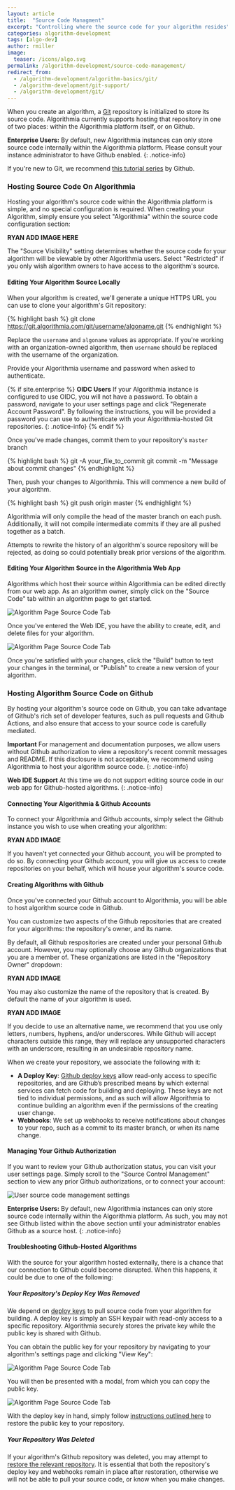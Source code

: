 ```yaml
---
layout: article
title:  "Source Code Managment"
excerpt: "Controlling where the source code for your algorithm resides"
categories: algorithm-development
tags: [algo-dev]
author: rmiller
image:
  teaser: /icons/algo.svg
permalink: /algorithm-development/source-code-management/
redirect_from:
  - /algorithm-development/algorithm-basics/git/
  - /algorithm-development/git-support/
  - /algorithm-development/git/
---
```

When you create an algorithm, a [Git](https://git-scm.com/) repository is initialized to store its source code. Algorithmia currently supports hosting that repository in one of two places: within the Algorithmia platform itself, or on Github.

**Enterprise Users:** By default, new Algorithmia instances can only store source code internally within the Algorithmia platform. Please consult your instance administrator to have Github enabled.
{: .notice-info}

If you're new to Git, we recommend [this tutorial series](https://try.github.io/) by Github.

### Hosting Source Code On Algorithmia

Hosting your algorithm's source code within the Algorithmia platform is simple, and no special configuration is required. When creating your Algorithm, simply ensure you select "Algorithmia" within the source code configuration section:

**RYAN ADD IMAGE HERE**

The "Source Visibility" setting determines whether the source code for your algorithm will be viewable by other Algorithmia users. Select "Restricted" if you only wish algorithm owners to have access to the algorithm's source.

#### Editing Your Algorithm Source Locally

When your algorithm is created, we'll generate a unique HTTPS URL you can use to clone your algorithm's Git repository:

{% highlight bash %}
git clone https://git.algorithmia.com/git/username/algoname.git
{% endhighlight %}

Replace the `username` and `algoname` values as appropriate. If you're working with an organization-owned algorithm, then `username` should be replaced with the username of the organization. 

Provide your Algorithmia username and password when asked to authenticate.

{% if site.enterprise %}
**OIDC Users** If your Algorithmia instance is configured to use OIDC, you will not have a password. To obtain a password, navigate to your user settings page and click "Regenerate Account Password". By following the instructions, you will be provided a password you can use to authenticate with your Algorithmia-hosted Git repositories.
{: .notice-info}
{% endif %}

Once you've made changes, commit them to your repository's `master` branch 

{% highlight bash %}
git -A your_file_to_commit
git commit -m "Message about commit changes"
{% endhighlight %}

Then, push your changes to Algorithmia. This will commence a new build of your algorithm.

{% highlight bash %}
git push origin master
{% endhighlight %}

Algorithmia will only compile the head of the master branch on each push. Additionally, it will not compile intermediate commits if they are all pushed together as a batch. 

Attempts to rewrite the history of an algorithm's source repository will be rejected, as doing so could potentially break prior versions of the algorithm.

#### Editing Your Algorithm Source in the Algorithmia Web App

Algorithms which host their source within Algorithmia can be edited directly from our web app. As an algorithm owner, simply click on the "Source Code" tab within an algorithm page to get started.

<img src="{{site.cdnurl}}{{site.baseurl}}/images/post_images/source_code_management/algorithm_source_code_tab.png" alt="Algorithm Page Source Code Tab" class="screenshot img-sm">

Once you've entered the Web IDE, you have the ability to create, edit, and delete files for your algorithm.

<img src="{{site.cdnurl}}{{site.baseurl}}/images/post_images/source_code_management/algorithm_web_ide.png" alt="Algorithm Page Source Code Tab" class="screenshot img-sm">

Once you're satisfied with your changes, click the "Build" button to test your changes in the terminal, or "Publish" to create a new version of your algorithm.

### Hosting Algorithm Source Code on Github

By hosting your algorithm's source code on Github, you can take advantage of Github's rich set of developer features, such as pull requests and Github Actions, and also ensure that access to your source code is carefully mediated.

**Important** For management and documentation purposes, we allow users without Github authorization to view a  repository's recent commit messages and README. If this disclosure is not acceptable, we recommend using Algorithmia to host your algorithm source code.
{: .notice-info}

**Web IDE Support** At this time we do not support editing source code in our web app for Github-hosted algorithms. 
{: .notice-info}

#### Connecting Your Algorithmia & Github Accounts

To connect your Algorithmia and Github accounts, simply select the Github instance you wish to use when creating your algorithm:

**RYAN ADD IMAGE**

If you haven't yet connected your Github account, you will be prompted to do so. By connecting your Github account, you will give us access to create repositories on your behalf, which will house your algorithm's source code.

#### Creating Algorithms with Github

Once you've connected your Github account to Algorithmia, you will be able to host algorithm source code in Github.

You can customize two aspects of the Github repositories that are created for your algorithms: the repository's owner, and its name.

By default, all Github respositories are created under your personal Github account. However, you may optionally choose any Github organizations that you are a member of. These organizations are listed in the "Repository Owner" dropdown:

**RYAN ADD IMAGE**

You may also customize the name of the repository that is created. By default the name of your algorithm is used. 

**RYAN ADD IMAGE**

If you decide to use an alternative name, we recommend that you use only letters, numbers, hyphens, and/or underscores. While Github will accept characters outside this range, they will replace any unsupported characters with an underscore, resulting in an undesirable repository name.

When we create your repository, we associate the following with it:

- **A Deploy Key**: [Github deploy keys](https://github.blog/2015-06-16-read-only-deploy-keys/) allow read-only access to specific repositories, and are Github’s prescribed means by which external services can fetch code for building and deploying. These keys are not tied to individual permissions, and as such will allow Algorithmia to continue building an algorithm even if the permissions of the creating user change.
- **Webhooks**: We set up webhooks to receive notifications about changes to your repo, such as a commit to its master branch, or when its name change.

#### Managing Your Github Authorization

If you want to review your Github authorization status, you can visit your user settings page. Simply scroll to the "Source Control Management" section to view any prior Github authorizations, or to connect your account:

<img src="{{site.cdnurl}}{{site.baseurl}}/images/post_images/source_code_management/scm_user_settings.png" alt="User source code management settings" class="screenshot img-sm">

**Enterprise Users:** By default, new Algorithmia instances can only store source code internally within the Algorithmia platform. As such, you may not see Github listed within the above section until your administrator enables Github as a source host.
{: .notice-info}

#### Troubleshooting Github-Hosted Algorithms

With the source for your algorithm hosted externally, there is a chance that our connection to Github could become disrupted. When this happens, it could be due to one of the following:

##### Your Repository's Deploy Key Was Removed

We depend on [deploy keys](https://github.blog/2015-06-16-read-only-deploy-keys/) to pull source code from your algorithm for building. A deploy key is simply an SSH keypair with read-only access to a specific repository. Algorithmia securely stores the private key while the public key is shared with Github.

You can obtain the public key for your repository by navigating to your algorithm's settings page and clicking "View Key":

<img src="{{site.cdnurl}}{{site.baseurl}}/images/post_images/source_code_management/algorithm_settings_select_deploy_key.png" alt="Algorithm Page Source Code Tab" class="screenshot img-sm">

You will then be presented with a modal, from which you can copy the public key.

<img src="{{site.cdnurl}}{{site.baseurl}}/images/post_images/source_code_management/algorithm_settings_view_deploy_key.png" alt="Algorithm Page Source Code Tab" class="screenshot img-sm">

With the deploy key in hand, simply follow [instructions outlined here](https://developer.github.com/v3/guides/managing-deploy-keys/#deploy-keys) to restore the public key to your repository.

##### Your Repository Was Deleted

If your algorithm's Github repository was deleted, you may attempt to [restore the relevant repository](https://help.github.com/en/github/administering-a-repository/restoring-a-deleted-repository). It is essential that both the repository's deploy key and webhooks remain in place after restoration, otherwise we will not be able to pull your source code, or know when you make changes.
